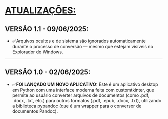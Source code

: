 # [ATUALIZAÇÕES:](./UPDATES.md#vers%C3%A3o-10---02062025)

## VERSÃO 1.1 - 09/06/2025:
* ✅Arquivos ocultos e de sistema são ignorados automaticamente durante o processo de conversão — mesmo que estejam visíveis no Explorador do Windows.
---

## VERSÃO 1.0 - 02/06/2025:
* ✅**FOI LANÇADO UM NOVO APLICATIVO:** Este é um aplicativo desktop em Python com uma interface moderna feita com customtkinter, que permite ao usuário converter arquivos de documentos (como .pdf, .docx, .txt, etc.) para outros formatos (.pdf, .epub, .docx, .txt), utilizando a biblioteca pypandoc (que é um wrapper para o conversor de documentos Pandoc).